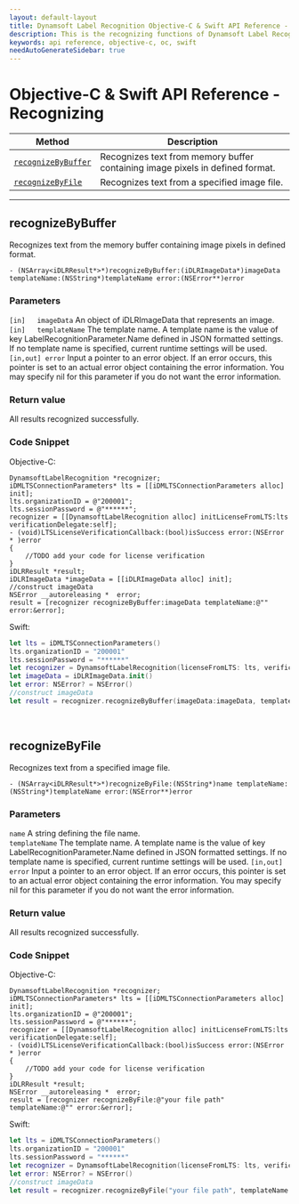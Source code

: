 ```yaml
---
layout: default-layout
title: Dynamsoft Label Recognition Objective-C & Swift API Reference - Recognizing
description: This is the recognizing functions of Dynamsoft Label Recognition for Objective-C & Swift API Reference.
keywords: api reference, objective-c, oc, swift
needAutoGenerateSidebar: true
---
```


# Objective-C & Swift API Reference - Recognizing

| Method               | Description |
|----------------------|-------------|
  | [`recognizeByBuffer`](#recognizebybuffer) | Recognizes text from memory buffer containing image pixels in defined format. |
  | [`recognizeByFile`](#recognizebyfile) | Recognizes text from a specified image file. |

---

## recognizeByBuffer
Recognizes text from the memory buffer containing image pixels in defined format.

```objc
- (NSArray<iDLRResult*>*)recognizeByBuffer:(iDLRImageData*)imageData templateName:(NSString*)templateName error:(NSError**)error
```   
   
### Parameters
`[in]	imageData` An object of iDLRImageData that represents an image.  
`[in]	templateName` The template name. A template name is the value of key LabelRecognitionParameter.Name defined in JSON formatted settings. If no template name is specified, current runtime settings will be used.
`[in,out] error` Input a pointer to an error object. If an error occurs, this pointer is set to an actual error object containing the error information. You may specify nil for this parameter if you do not want the error information.

### Return value
All results recognized successfully.

### Code Snippet
Objective-C:
```objc
DynamsoftLabelRecognition *recognizer;
iDMLTSConnectionParameters* lts = [[iDMLTSConnectionParameters alloc] init];
lts.organizationID = @"200001";
lts.sessionPassword = @"******";
recognizer = [[DynamsoftLabelRecognition alloc] initLicenseFromLTS:lts verificationDelegate:self];
- (void)LTSLicenseVerificationCallback:(bool)isSuccess error:(NSError * )error
{
    //TODO add your code for license verification
}
iDLRResult *result;
iDLRImageData *imageData = [[iDLRImageData alloc] init];
//construct imageData
NSError __autoreleasing *  error;
result = [recognizer recognizeByBuffer:imageData templateName:@"" error:&error];
```
Swift:
```Swift
let lts = iDMLTSConnectionParameters()
lts.organizationID = "200001"
lts.sessionPassword = "******"
let recognizer = DynamsoftLabelRecognition(licenseFromLTS: lts, verificationDelegate: self)
let imageData = iDLRImageData.init()
let error: NSError? = NSError()
//construct imageData
let result = recognizer.recognizeByBuffer(imageData:imageData, templateName:"", error:&error)
```
&nbsp;


## recognizeByFile
Recognizes text from a specified image file.

```objc
- (NSArray<iDLRResult*>*)recognizeByFile:(NSString*)name templateName:(NSString*)templateName error:(NSError**)error
```   
   
### Parameters
`name` A string defining the file name.  
`templateName` The template name. A template name is the value of key LabelRecognitionParameter.Name defined in JSON formatted settings. If no template name is specified, current runtime settings will be used.
`[in,out] error` Input a pointer to an error object. If an error occurs, this pointer is set to an actual error object containing the error information. You may specify nil for this parameter if you do not want the error information.

### Return value
All results recognized successfully.


### Code Snippet
Objective-C:
```objc
DynamsoftLabelRecognition *recognizer;
iDMLTSConnectionParameters* lts = [[iDMLTSConnectionParameters alloc] init];
lts.organizationID = @"200001";
lts.sessionPassword = @"******";
recognizer = [[DynamsoftLabelRecognition alloc] initLicenseFromLTS:lts verificationDelegate:self];
- (void)LTSLicenseVerificationCallback:(bool)isSuccess error:(NSError * )error
{
    //TODO add your code for license verification
}
iDLRResult *result;
NSError __autoreleasing *  error;
result = [recognizer recognizeByFile:@"your file path" templateName:@"" error:&error];
```
Swift:
```Swift
let lts = iDMLTSConnectionParameters()
lts.organizationID = "200001"
lts.sessionPassword = "******"
let recognizer = DynamsoftLabelRecognition(licenseFromLTS: lts, verificationDelegate: self)
let error: NSError? = NSError()
//construct imageData
let result = recognizer.recognizeByFile("your file path", templateName:"", error:&error)
```

&nbsp;


